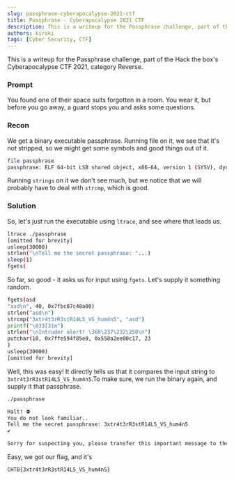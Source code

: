```yaml
---
slug: passphrase-cyberapocalypse-2021-ctf
title: Passphrase - Cyberapocalypse 2021 CTF
description: This is a writeup for the Passphrase challenge, part of the Hack the box's Cyberapocalypse CTF 2021, category Reverse.
authors: kiroki
tags: [Cyber Security, CTF]
---
```


This is a writeup for the Passphrase challenge, part of the Hack the box's Cyberapocalypse CTF 2021, category Reverse.

### Prompt

You found one of their space suits forgotten in a room. You wear it, but before you go away, a guard stops you and asks some questions.

<!-- truncate -->

### Recon

We get a binary executable passphrase. Running file on it, we see that it's not stripped, so we might get some symbols and good things out of it.

```sh
file passphrase
passphrase: ELF 64-bit LSB shared object, x86-64, version 1 (SYSV), dynamically linked, interpreter /lib64/ld-linux-x86-64.so.2, for GNU/Linux 3.2.0, BuildID[sha1]=60f6b6064d2e34a2b6a24dda9feb943b0b8c360f, not stripped
```

Running `strings` on it we don't see much, but we notice that we will probably have to deal with `strcmp`, which is good.

### Solution

So, let's just run the executable using `ltrace`, and see where that leads us.

```sh
ltrace ./passphrase
[omitted for brevity]
usleep(30000)                                                                                                           = <void>
strlen("\nTell me the secret passphrase: "...)                                                                          = 32
sleep(1)                                                                                                                = 0
fgets(
```

So far, so good - it asks us for input using `fgets`. Let's supply it something random.

```sh
fgets(asd
"asd\n", 40, 0x7fbc87c48a00)                                                                                      = 0x7ffe594faca0
strlen("asd\n")                                                                                                         = 4
strcmp("3xtr4t3rR3stR14L5_VS_hum4n5", "asd")                                                                            = -46
printf("\033[31m")                                                                                                      = 5
strlen("\nIntruder alert! \360\237\232\250\n")                                                                          = 22
putchar(10, 0x7ffe594f85e0, 0x558a2ee00c17, 23
)                                                                         = 10
usleep(30000)                                                                                                           = <void>
[omitted for brevity]
```

Well, this was easy! It directly tells us that it compares the input string to  `3xtr4t3rR3stR14L5_VS_hum4n5`.To make sure, we run the binary again, and supply it that passphrase.

```sh
./passphrase 

Halt! ⛔
You do not look familiar..
Tell me the secret passphrase: 3xtr4t3rR3stR14L5_VS_hum4n5
✔

Sorry for suspecting you, please transfer this important message to the chief: CHTB{3xtr4t3rR3stR14L5_VS_hum4n5}
```

Easy, we got our flag, and it's

```sh
CHTB{3xtr4t3rR3stR14L5_VS_hum4n5}
```